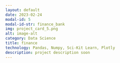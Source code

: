 ```yaml
---
layout: default
date: 2023-02-24
modal-id: 5
modal-id-str: finance_bank
img: project_card_5.png
alt: image-alt
category: Data Science
title: finance
technology: Pandas, Numpy, Sci-Kit Learn, Plotly
description: project description soon
---
```

